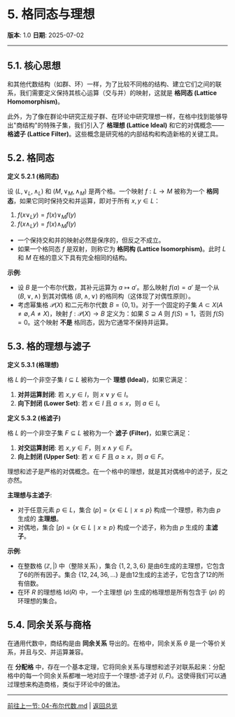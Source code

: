 # 5. 格同态与理想

**版本**: 1.0
**日期**: 2025-07-02

---

## 5.1. 核心思想

和其他代数结构（如群、环）一样，为了比较不同格的结构、建立它们之间的联系，我们需要定义保持其核心运算（交与并）的映射，这就是 **格同态 (Lattice Homomorphism)**。

此外，为了像在群论中研究正规子群、在环论中研究理想一样，在格中找到能够导出"商结构"的特殊子集，我们引入了 **格理想 (Lattice Ideal)** 和它的对偶概念——**格滤子 (Lattice Filter)**。这些概念是研究格的内部结构和构造新格的关键工具。

## 5.2. 格同态

**定义 5.2.1 (格同态)**

设 $(L, \lor_L, \land_L)$ 和 $(M, \lor_M, \land_M)$ 是两个格。一个映射 $f: L \to M$ 被称为一个 **格同态**，如果它同时保持交和并运算，即对于所有 $x, y \in L$：

1. $f(x \lor_L y) = f(x) \lor_M f(y)$
2. $f(x \land_L y) = f(x) \land_M f(y)$

* 一个保持交和并的映射必然是保序的，但反之不成立。
* 如果一个格同态 $f$ 是双射，则称它为 **格同构 (Lattice Isomorphism)**。此时 $L$ 和 $M$ 在格的意义下具有完全相同的结构。

**示例**:

* 设 $B$ 是一个布尔代数，其补元运算为 $a \mapsto a'$。那么映射 $f(a) = a'$ 是一个从 $(B, \lor, \land)$ 到其对偶格 $(B, \land, \lor)$ 的格同构（这体现了对偶性原则）。
* 考虑幂集格 $\mathcal{P}(X)$ 和二元布尔代数 $B=\{0,1\}$。对于一个固定的子集 $A \subset X (A \neq \emptyset, A \neq X)$，映射 $f: \mathcal{P}(X) \to B$ 定义为：如果 $S \supseteq A$ 则 $f(S)=1$，否则 $f(S)=0$。这个映射 **不是** 格同态，因为它通常不保持并运算。

## 5.3. 格的理想与滤子

**定义 5.3.1 (格理想)**

格 $L$ 的一个非空子集 $I \subseteq L$ 被称为一个 **理想 (Ideal)**，如果它满足：

1. **对并运算封闭**: 若 $x, y \in I$，则 $x \lor y \in I$。
2. **向下封闭 (Lower Set)**: 若 $x \in I$ 且 $a \le x$，则 $a \in I$。

**定义 5.3.2 (格滤子)**

格 $L$ 的一个非空子集 $F \subseteq L$ 被称为一个 **滤子 (Filter)**，如果它满足：

1. **对交运算封闭**: 若 $x, y \in F$，则 $x \land y \in F$。
2. **向上封闭 (Upper Set)**: 若 $x \in F$ 且 $a \ge x$，则 $a \in F$。

理想和滤子是严格的对偶概念。在一个格中的理想，就是其对偶格中的滤子，反之亦然。

**主理想与主滤子**:

* 对于任意元素 $p \in L$，集合 $(p] = \{x \in L \mid x \le p\}$ 构成一个理想，称为由 $p$ 生成的 **主理想**。
* 对偶地，集合 $[p) = \{x \in L \mid x \ge p\}$ 构成一个滤子，称为由 $p$ 生成的 **主滤子**。

**示例**:

* 在整数格 $(\mathbb{Z}, |)$ 中（整除关系），集合 $\{1, 2, 3, 6\}$ 是由6生成的主理想，它包含了6的所有因子。集合 $\{12, 24, 36, \dots\}$ 是由12生成的主滤子，它包含了12的所有倍数。
* 在环 $R$ 的理想格 $\text{Id}(R)$ 中，一个主理想 $(p)$ 生成的格理想是所有包含于 $(p)$ 的环理想的集合。

## 5.4. 同余关系与商格

在通用代数中，商结构是由 **同余关系** 导出的。在格中，同余关系 $\theta$ 是一个等价关系，并且与交、并运算兼容。

在 **分配格** 中，存在一个基本定理，它将同余关系与理想和滤子对联系起来：分配格中的每一个同余关系都唯一地对应于一个理想-滤子对 $(I, F)$。这使得我们可以通过理想来构造商格，类似于环论中的做法。

---
[前往上一节: 04-布尔代数.md](./04-布尔代数.md) | [返回总览](./00-格论总览.md) 